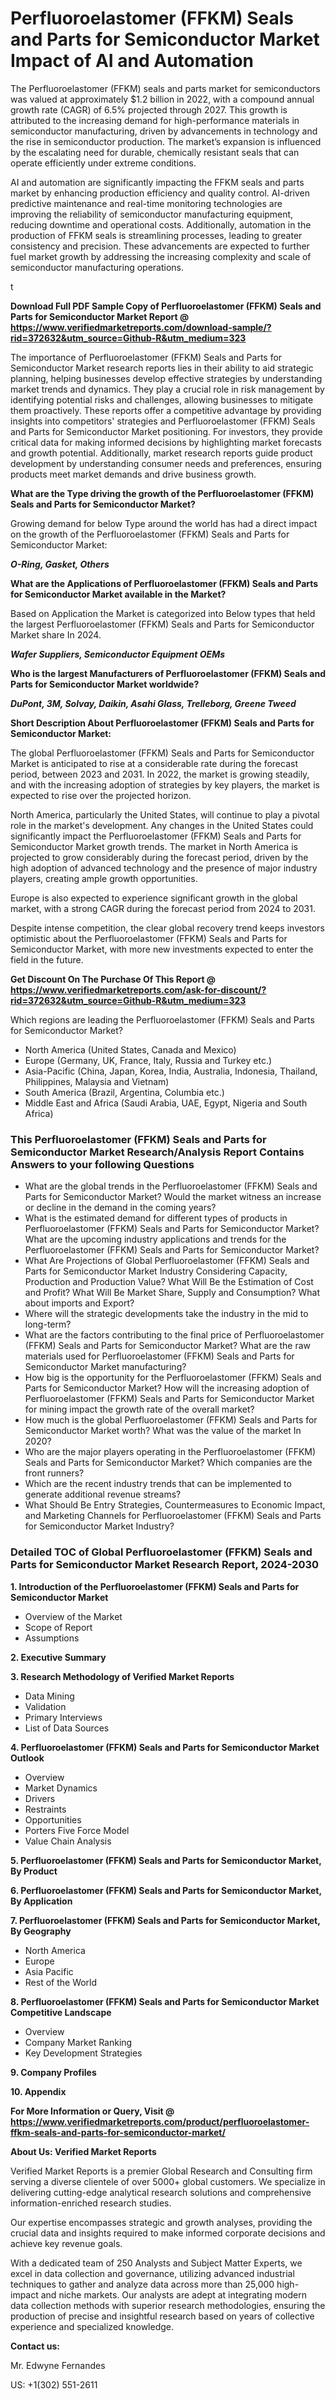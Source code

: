 <meta name="title" content="Global Perfluoroelastomer (FFKM) Seals and Parts for Semiconductor Market Impact of AI and Automation"><meta name="description" content="The Perfluoroelastomer (FFKM) seals and parts market for semiconductors was valued at approximately $1.2 billion in 2022, with a compound annual growth rate (CAGR) of "><meta name="title" content="Perfluoroelastomer (FFKM) Seals and Parts for Semiconductor Market Size, Share, Scope, Trends, Growth, Opportunities, Analysis, Forecast"><h1>Perfluoroelastomer (FFKM) Seals and Parts for Semiconductor Market Impact of AI and Automation</h1><p>The Perfluoroelastomer (FFKM) seals and parts market for semiconductors was valued at approximately $1.2 billion in 2022, with a compound annual growth rate (CAGR) of 6.5% projected through 2027. This growth is attributed to the increasing demand for high-performance materials in semiconductor manufacturing, driven by advancements in technology and the rise in semiconductor production. The market’s expansion is influenced by the escalating need for durable, chemically resistant seals that can operate efficiently under extreme conditions.</p><p>AI and automation are significantly impacting the FFKM seals and parts market by enhancing production efficiency and quality control. AI-driven predictive maintenance and real-time monitoring technologies are improving the reliability of semiconductor manufacturing equipment, reducing downtime and operational costs. Additionally, automation in the production of FFKM seals is streamlining processes, leading to greater consistency and precision. These advancements are expected to further fuel market growth by addressing the increasing complexity and scale of semiconductor manufacturing operations.</p>t</p><p id="" class=""><strong>Download Full PDF Sample Copy of Perfluoroelastomer (FFKM) Seals and Parts for Semiconductor Market Report @ <a href="https://www.verifiedmarketreports.com/download-sample/?rid=372632&utm_source=Github-R&utm_medium=323" target="_blank">https://www.verifiedmarketreports.com/download-sample/?rid=372632&utm_source=Github-R&utm_medium=323</a></strong></p><p>The importance of&nbsp;Perfluoroelastomer (FFKM) Seals and Parts for Semiconductor Market research reports lies in their ability to aid strategic planning, helping businesses develop effective strategies by understanding market trends and dynamics. They play a crucial role in risk management by identifying potential risks and challenges, allowing businesses to mitigate them proactively. These reports offer a competitive advantage by providing insights into competitors' strategies and Perfluoroelastomer (FFKM) Seals and Parts for Semiconductor Market positioning. For investors, they provide critical data for making informed decisions by highlighting market forecasts and growth potential. Additionally, market research reports guide product development by understanding consumer needs and preferences, ensuring products meet market demands and drive business growth.</p><p><strong>What are the&nbsp;Type driving the growth of the Perfluoroelastomer (FFKM) Seals and Parts for Semiconductor Market?</strong></p><p id="" class="">Growing demand for below Type around the world has had a direct impact on the growth of the Perfluoroelastomer (FFKM) Seals and Parts for Semiconductor Market:</p><em><strong>O-Ring, Gasket, Others</strong></em></p><strong>What are the&nbsp;Applications&nbsp;of Perfluoroelastomer (FFKM) Seals and Parts for Semiconductor Market available in the Market?</strong></p><p id="" class="">Based on Application the Market is categorized into Below types that held the largest Perfluoroelastomer (FFKM) Seals and Parts for Semiconductor Market share In 2024.</p><em><strong>Wafer Suppliers, Semiconductor Equipment OEMs</strong></em></p><strong>Who is the largest Manufacturers of Perfluoroelastomer (FFKM) Seals and Parts for Semiconductor Market worldwide?</strong></p><p><em><strong>DuPont, 3M, Solvay, Daikin, Asahi Glass, Trelleborg, Greene Tweed</strong></em></p><p id="" class=""><strong>Short Description About Perfluoroelastomer (FFKM) Seals and Parts for Semiconductor Market:</strong></p><p>The global Perfluoroelastomer (FFKM) Seals and Parts for Semiconductor Market is anticipated to rise at a considerable rate during the forecast period, between 2023 and 2031. In 2022, the market is growing steadily, and with the increasing adoption of strategies by key players, the market is expected to rise over the projected horizon.</p><p>North America, particularly the United States, will continue to play a pivotal role in the market's development. Any changes in the United States could significantly impact the Perfluoroelastomer (FFKM) Seals and Parts for Semiconductor Market growth trends. The market in North America is projected to grow considerably during the forecast period, driven by the high adoption of advanced technology and the presence of major industry players, creating ample growth opportunities.</p><p>Europe is also expected to experience significant growth in the global market, with a strong CAGR during the forecast period from 2024 to 2031.</p><p>Despite intense competition, the clear global recovery trend keeps investors optimistic about the Perfluoroelastomer (FFKM) Seals and Parts for Semiconductor Market, with more new investments expected to enter the field in the future.</p><p id="" class=""><strong>Get Discount On The Purchase Of This Report @ <a href="https://www.verifiedmarketreports.com/ask-for-discount/?rid=372632&utm_source=Github-R&utm_medium=323" target="_blank">https://www.verifiedmarketreports.com/ask-for-discount/?rid=372632&utm_source=Github-R&utm_medium=323</a></strong></p>Which regions are leading the Perfluoroelastomer (FFKM) Seals and Parts for Semiconductor Market?</p><ul><li>North America (United States, Canada and Mexico)</li><li>Europe (Germany, UK, France, Italy, Russia and Turkey etc.)</li><li>Asia-Pacific (China, Japan, Korea, India, Australia, Indonesia, Thailand, Philippines, Malaysia and Vietnam)</li><li>South America (Brazil, Argentina, Columbia etc.)</li><li>Middle East and Africa (Saudi Arabia, UAE, Egypt, Nigeria and South Africa)</li></ul><h3 id="" class="">This Perfluoroelastomer (FFKM) Seals and Parts for Semiconductor Market Research/Analysis Report Contains Answers to your following Questions</h3><ul><li>What are the global trends in the Perfluoroelastomer (FFKM) Seals and Parts for Semiconductor Market? Would the market witness an increase or decline in the demand in the coming years?</li><li>What is the estimated demand for different types of products in Perfluoroelastomer (FFKM) Seals and Parts for Semiconductor Market? What are the upcoming industry applications and trends for the Perfluoroelastomer (FFKM) Seals and Parts for Semiconductor Market?</li><li>What Are Projections of Global Perfluoroelastomer (FFKM) Seals and Parts for Semiconductor Market Industry Considering Capacity, Production and Production Value? What Will Be the Estimation of Cost and Profit? What Will Be Market Share, Supply and Consumption? What about imports and Export?</li><li>Where will the strategic developments take the industry in the mid to long-term?</li><li>What are the factors contributing to the final price of Perfluoroelastomer (FFKM) Seals and Parts for Semiconductor Market? What are the raw materials used for Perfluoroelastomer (FFKM) Seals and Parts for Semiconductor Market manufacturing?</li><li>How big is the opportunity for the Perfluoroelastomer (FFKM) Seals and Parts for Semiconductor Market? How will the increasing adoption of Perfluoroelastomer (FFKM) Seals and Parts for Semiconductor Market for mining impact the growth rate of the overall market?</li><li>How much is the global Perfluoroelastomer (FFKM) Seals and Parts for Semiconductor Market worth? What was the value of the market In 2020?</li><li>Who are the major players operating in the Perfluoroelastomer (FFKM) Seals and Parts for Semiconductor Market? Which companies are the front runners?</li><li>Which are the recent industry trends that can be implemented to generate additional revenue streams?</li><li>What Should Be Entry Strategies, Countermeasures to Economic Impact, and Marketing Channels for Perfluoroelastomer (FFKM) Seals and Parts for Semiconductor Market Industry?</li></ul><h3 id="" class="">Detailed TOC of Global Perfluoroelastomer (FFKM) Seals and Parts for Semiconductor Market Research Report, 2024-2030</h3><p id="" class=""><strong>1. Introduction of the Perfluoroelastomer (FFKM) Seals and Parts for Semiconductor Market</strong></p><ul><li>Overview of the Market</li><li>Scope of Report</li><li>Assumptions</li></ul><p id="" class=""><strong>2. Executive Summary</strong></p><p id="" class=""><strong>3. Research Methodology of Verified Market Reports</strong></p><ul><li>Data Mining</li><li>Validation</li><li>Primary Interviews</li><li>List of Data Sources</li></ul><p id="" class=""><strong>4. Perfluoroelastomer (FFKM) Seals and Parts for Semiconductor Market Outlook</strong></p><ul><li>Overview</li><li>Market Dynamics</li><li>Drivers</li><li>Restraints</li><li>Opportunities</li><li>Porters Five Force Model</li><li>Value Chain Analysis</li></ul><p id="" class=""><strong>5. Perfluoroelastomer (FFKM) Seals and Parts for Semiconductor Market, By Product</strong></p><p id="" class=""><strong>6. Perfluoroelastomer (FFKM) Seals and Parts for Semiconductor Market, By Application</strong></p><p id="" class=""><strong>7. Perfluoroelastomer (FFKM) Seals and Parts for Semiconductor Market, By Geography</strong></p><ul><li>North America</li><li>Europe</li><li>Asia Pacific</li><li>Rest of the World</li></ul><p id="" class=""><strong>8. Perfluoroelastomer (FFKM) Seals and Parts for Semiconductor Market Competitive Landscape</strong></p><ul><li>Overview</li><li>Company Market Ranking</li><li>Key Development Strategies</li></ul><p id="" class=""><strong>9. Company Profiles</strong></p><p id="" class=""><strong>10. Appendix</strong></p><p id="" class=""><strong>For More Information or Query, Visit @ <a href="https://www.verifiedmarketreports.com/product/perfluoroelastomer-ffkm-seals-and-parts-for-semiconductor-market/" target="_blank">https://www.verifiedmarketreports.com/product/perfluoroelastomer-ffkm-seals-and-parts-for-semiconductor-market/</a></strong></p><p id="" class=""><strong>About Us: Verified Market Reports</strong></p><p id="" class="">Verified Market Reports is a premier Global Research and Consulting firm serving a diverse clientele of over 5000+ global customers. We specialize in delivering cutting-edge analytical research solutions and comprehensive information-enriched research studies.</p><p id="" class="">Our expertise encompasses strategic and growth analyses, providing the crucial data and insights required to make informed corporate decisions and achieve key revenue goals.</p><p id="" class="">With a dedicated team of 250 Analysts and Subject Matter Experts, we excel in data collection and governance, utilizing advanced industrial techniques to gather and analyze data across more than 25,000 high-impact and niche markets. Our analysts are adept at integrating modern data collection methods with superior research methodologies, ensuring the production of precise and insightful research based on years of collective experience and specialized knowledge.</p><p id="" class=""><strong>Contact us:</strong></p><p id="" class="">Mr. Edwyne Fernandes</p><p id="" class="">US: +1(302) 551-2611</p>